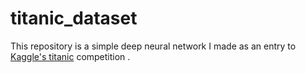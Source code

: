 # titanic_dataset

This repository is a simple deep neural network I made as an entry to [Kaggle's titanic](https://www.kaggle.com/c/titanic) competition .

